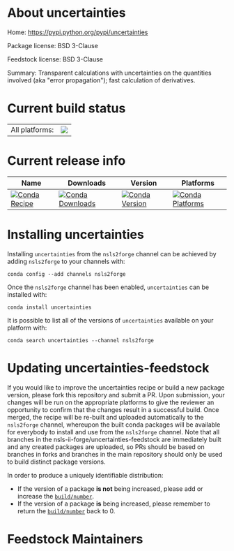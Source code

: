About uncertainties
===================

Home: https://pypi.python.org/pypi/uncertainties

Package license: BSD 3-Clause

Feedstock license: BSD 3-Clause

Summary: Transparent calculations with uncertainties on the quantities involved (aka "error propagation"); fast calculation of derivatives.



Current build status
====================


<table><tr><td>All platforms:</td>
    <td>
      <a href="https://dev.azure.com/nsls2forge/nsls2forge/_build/latest?definitionId=34&branchName=master">
        <img src="https://dev.azure.com/nsls2forge/nsls2forge/_apis/build/status/uncertainties-feedstock?branchName=master">
      </a>
    </td>
  </tr>
</table>

Current release info
====================

| Name | Downloads | Version | Platforms |
| --- | --- | --- | --- |
| [![Conda Recipe](https://img.shields.io/badge/recipe-uncertainties-green.svg)](https://anaconda.org/nsls2forge/uncertainties) | [![Conda Downloads](https://img.shields.io/conda/dn/nsls2forge/uncertainties.svg)](https://anaconda.org/nsls2forge/uncertainties) | [![Conda Version](https://img.shields.io/conda/vn/nsls2forge/uncertainties.svg)](https://anaconda.org/nsls2forge/uncertainties) | [![Conda Platforms](https://img.shields.io/conda/pn/nsls2forge/uncertainties.svg)](https://anaconda.org/nsls2forge/uncertainties) |

Installing uncertainties
========================

Installing `uncertainties` from the `nsls2forge` channel can be achieved by adding `nsls2forge` to your channels with:

```
conda config --add channels nsls2forge
```

Once the `nsls2forge` channel has been enabled, `uncertainties` can be installed with:

```
conda install uncertainties
```

It is possible to list all of the versions of `uncertainties` available on your platform with:

```
conda search uncertainties --channel nsls2forge
```




Updating uncertainties-feedstock
================================

If you would like to improve the uncertainties recipe or build a new
package version, please fork this repository and submit a PR. Upon submission,
your changes will be run on the appropriate platforms to give the reviewer an
opportunity to confirm that the changes result in a successful build. Once
merged, the recipe will be re-built and uploaded automatically to the
`nsls2forge` channel, whereupon the built conda packages will be available for
everybody to install and use from the `nsls2forge` channel.
Note that all branches in the nsls-ii-forge/uncertainties-feedstock are
immediately built and any created packages are uploaded, so PRs should be based
on branches in forks and branches in the main repository should only be used to
build distinct package versions.

In order to produce a uniquely identifiable distribution:
 * If the version of a package **is not** being increased, please add or increase
   the [``build/number``](https://conda.io/docs/user-guide/tasks/build-packages/define-metadata.html#build-number-and-string).
 * If the version of a package **is** being increased, please remember to return
   the [``build/number``](https://conda.io/docs/user-guide/tasks/build-packages/define-metadata.html#build-number-and-string)
   back to 0.

Feedstock Maintainers
=====================


